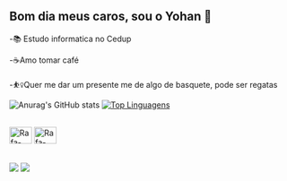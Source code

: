 ## Bom dia meus caros, sou o Yohan 👋

-📚 Estudo informatica no Cedup

-☕Amo tomar café

-⛹️‍♀️Quer me dar um presente me de algo de basquete, pode ser regatas 
  
  
![Anurag's GitHub stats](https://github-readme-stats.vercel.app/api?username=yh4n&theme=radical&show_icons=true)
[![Top Linguagens](https://github-readme-stats.vercel.app/api/top-langs/?username=yh4n&layout=compact)](https://github.com/anuraghazra/github-readme-stats)


<div style="display: inline_block"><br>
 
   <img align="center" alt="Rafa-Python" height="30" width="40" src="https://cdn.jsdelivr.net/gh/devicons/devicon@latest/icons/java/java-original-wordmark.svg" />
          
  <img align="center" alt="Rafa-Python" height="30" width="40" src="https://cdn.jsdelivr.net/gh/devicons/devicon@latest/icons/canva/canva-original.svg" />
          
</div>
 <br><br>
 
<div> 
  <a href="https://www.instagram.com/nahoy_ed" target="_blank"><img src="https://img.shields.io/badge/-Instagram-%23E4405F?style=for-the-badge&logo=instagram&logoColor=white" target="_blank"></a> 	
  <a href = "mailto:diaseduardoyo@gmail.com"><img src="https://img.shields.io/badge/-Gmail-%23333?style=for-the-badge&logo=gmail&logoColor=white" target="_blank"></a>
  
</div>
